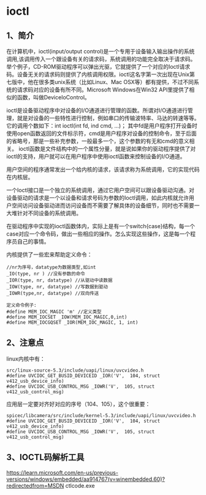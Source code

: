# ioctl

## 1、简介
在计算机中，ioctl(input/output control)是一个专用于设备输入输出操作的系统调用,该调用传入一个跟设备有关的请求码，系统调用的功能完全取决于请求码。举个例子，CD-ROM驱动程序可以弹出光驱，它就提供了一个对应的Ioctl请求码。设备无关的请求码则提供了内核调用权限。ioctl这名字第一次出现在Unix第七版中，他在很多类unix系统（比如Linux、Mac OSX等）都有提供，不过不同系统的请求码对应的设备有所不同。Microsoft Windows在Win32 API里提供了相似的函数，叫做DeviceIoControl。

ioctl是设备驱动程序中对设备的I/O通道进行管理的函数。所谓对I/O通道进行管理，就是对设备的一些特性进行控制，例如串口的传输波特率、马达的转速等等。它的调用个数如下：int ioctl(int fd, ind cmd, …)；
其中fd是用户程序打开设备时使用open函数返回的文件标示符，cmd是用户程序对设备的控制命令，至于后面的省略号，那是一些补充参数，一般最多一个，这个参数的有无和cmd的意义相关。
ioctl函数是文件结构中的一个属性分量，就是说如果你的驱动程序提供了对ioctl的支持，用户就可以在用户程序中使用ioctl函数来控制设备的I/O通道。


用户空间的程序通常发出一个给内核的请求，该请求称为系统调用，它的实现代码在内核层。

一个Ioctl接口是一个独立的系统调用，通过它用户空间可以跟设备驱动沟通。对设备驱动的请求是一个以设备和请求号码为参数的Ioctl调用，如此内核就允许用户空间访问设备驱动进而访问设备而不需要了解具体的设备细节，同时也不需要一大堆针对不同设备的系统调用。


在驱动程序中实现的ioctl函数体内，实际上是有一个switch{case}结构，每一个case对应一个命令码，做出一些相应的操作。怎么实现这些操作，这是每一个程序员自己的事情。

内核提供了一些宏来帮助定义命令：
```
//nr为序号，datatype为数据类型,如int
_IO(type, nr ) //没有参数的命令
_IOR(type, nr, datatype) //从驱动中读数据
_IOW(type, nr, datatype) //写数据到驱动
_IOWR(type,nr, datatype) //双向传送

定义命令例子:
#define MEM_IOC_MAGIC 'm' //定义类型
#define MEM_IOCSET _IOW(MEM_IOC_MAGIC,0,int)
#define MEM_IOCGQSET _IOR(MEM_IOC_MAGIC, 1, int)
```

## 2、注意点
linux内核中有：
```
src/linux-source-5.3/include/uapi/linux/uvcvideo.h
#define UVCIOC_GET_BUSID_DEVICEID _IOR('V',  104, struct v412_usb_device_info)
#define UVCIOC_USB_CONTROL_MSG _IOWR('V',  105, struct v412_usb_control_msg)
```

应用层一定要对齐好对应的序号（104、105），这个很重要：
```
spicec/libcamera/src/include/kernel-5.3/include/uapi/linux/uvcvideo.h
#define UVCIOC_GET_BUSID_DEVICEID _IOR('V',  104, struct v412_usb_device_info)
#define UVCIOC_USB_CONTROL_MSG _IOWR('V',  105, struct v412_usb_control_msg)
```

## 3、IOCTL码解析工具
https://learn.microsoft.com/en-us/previous-versions/windows/embedded/aa914767(v=winembedded.60)?redirectedfrom=MSDN
ctlcode.exe 



